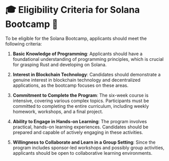 # 🎓 Eligibility Criteria for Solana Bootcamp 🚀

To be eligible for the Solana Bootcamp, applicants should meet the following criteria:

1. **Basic Knowledge of Programming**: Applicants should have a foundational understanding of programming principles, which is crucial for grasping Rust and developing on Solana.

2. **Interest in Blockchain Technology**: Candidates should demonstrate a genuine interest in blockchain technology and decentralized applications, as the bootcamp focuses on these areas.

3. **Commitment to Complete the Program**: The six-week course is intensive, covering various complex topics. Participants must be committed to completing the entire curriculum, including weekly homework, workshops, and a final project.

4. **Ability to Engage in Hands-on Learning**: The program involves practical, hands-on learning experiences. Candidates should be prepared and capable of actively engaging in these activities.

5. **Willingness to Collaborate and Learn in a Group Setting**: Since the program includes sponsor-led workshops and possibly group activities, applicants should be open to collaborative learning environments.
